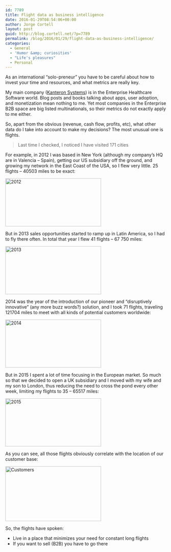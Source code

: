 ```yaml
---
id: 7789
title: Flight data as business intelligence
date: 2016-01-29T08:54:06+00:00
author: Jorge Cortell
layout: post
guid: http://blog.cortell.net/?p=7789
permalink: /blog/2016/01/29/flight-data-as-business-intelligence/
categories:
  - General
  - 'Humor &amp; curiosities'
  - "Life's pleasures"
  - Personal
---
```

As an international &#8220;solo-preneur&#8221; you have to be careful about how to invest your time and resources, and what metrics are really key.

My main company (<a href="http://blog.kanteron.com" target="_blank">Kanteron Systems</a>) is in the Enterprise Healthcare Software world. Blog posts and books talking about apps, user adoption, and monetization mean nothing to me. Yet most companies in the Enterprise B2B space are big listed multinationals, so their metrics do not exactly apply to me either.

So, apart from the obvious (revenue, cash flow, profits, etc), what other data do I take into account to make my decisions? The most unusual one is flights.

> Last time I checked, I noticed I have visited 171 cities

For example, in 2012 I was based in New York (although my company&#8217;s HQ are in Valencia &#8211; Spain), getting our US subsidiary off the ground, and growing my network in the East Coast of the USA, so I flew very little. 25 flights &#8211; 40503 miles to be exact:

<img class="size-medium wp-image-7793 aligncenter" src="http://blog.cortell.net/wp-content/uploads/2016/01/2012-300x150.gif" alt="2012" width="300" height="150" />

But in 2013 sales opportunities started to ramp up in Latin America, so I had to fly there often. In total that year I flew 41 flights &#8211; 67 750 miles:

<img class="size-medium wp-image-7792 aligncenter" src="http://blog.cortell.net/wp-content/uploads/2016/01/2013-300x150.gif" alt="2013" width="300" height="150" />

2014 was the year of the introduction of our pioneer and &#8220;disruptively innovative&#8221; (any more buzz words?) solution, and I took 71 flights, traveling 121704 miles to meet with all kinds of potential customers worldwide:

<img class="size-medium wp-image-7791 aligncenter" src="http://blog.cortell.net/wp-content/uploads/2016/01/2014-300x150.gif" alt="2014" width="300" height="150" />

But in 2015 I spent a lot of time focusing in the European market. So much so that we decided to open a UK subsidiary and I moved with my wife and my son to London, thus reducing the need to cross the pond every other week, limiting my flights to 35 &#8211; 65517 miles:

<img class="size-medium wp-image-7790 aligncenter" src="http://blog.cortell.net/wp-content/uploads/2016/01/2015-300x150.gif" alt="2015" width="300" height="150" />

As you can see, all those flights obviously correlate with the location of our customer base:

<img class="size-medium wp-image-7794 aligncenter" src="http://blog.cortell.net/wp-content/uploads/2016/01/Customers-300x171.jpg" alt="Customers" width="300" height="171" srcset="http://blog.cortell.net/wp-content/uploads/2016/01/Customers-300x171.jpg 300w, http://blog.cortell.net/wp-content/uploads/2016/01/Customers-768x437.jpg 768w, http://blog.cortell.net/wp-content/uploads/2016/01/Customers-1024x582.jpg 1024w, http://blog.cortell.net/wp-content/uploads/2016/01/Customers.jpg 1396w" sizes="(max-width: 300px) 100vw, 300px" />

So, the flights have spoken:

  * Live in a place that minimizes your need for constant long flights
  * If you want to sell (B2B) you have to go there